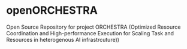 # openORCHESTRA
Open Source Repository for project ORCHESTRA (Optimized Resource Coordination and High-performance Execution for Scaling Task and Resources in heterogenous AI infrastrcuture))
